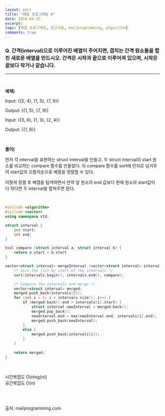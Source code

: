 ```yaml
---
layout: post
title: "매일 프로그래밍 6"
date: 2018-04-25
excerpt:
tags: [매일 프로그래밍, 알고리즘, mailprogramming, algorithm]
comments: true
---
```


### Q. 간격(interval)으로 이루어진 배열이 주어지면, 겹치는 간격 원소들을 합친 새로운 배열을 만드시오. 간격은 시작과 끝으로 이루어져 있으며, 시작은 끝보다 작거나 같습니다.
- - -
<br/>


**예제)**

Input: {{2, 4}, {1, 5}, {7, 9}}  

Output: {{1, 5}, {7, 9}}  


Input: {{3, 6}, {1, 3}, {2, 4}}  

Output: {{1, 6}}

<br/>


**풀이)**

먼저 각 interval을 표현하는 struct interval을 만들고, 두 struct interval의 start 원소를 비교하는 compare 함수를 만들었다. 이 compare 함수를 sort에 인자로 넘겨주어 start값의 오름차순으로 배열을 정렬할 수 있다.

이렇게 정렬 후 배열을 탐색하면서 만약 앞 원소의 end 값보다 현재 원소의 start값이 더 작다면 두 interval을 합쳐주면 된다.

<br/>

``` cpp
#include <algorithm>
#include <vector>
using namespace std;

struct interval {
    int start;
    int end;
}

bool compare (struct interval a, struct interval b) {
    return a.start < b.start
}

vector<struct interval> mergeInterval (vector<struct interval> intervals) {
    /* Sort the list by start of the intervals */
    sort(intervals.begin(), intervals.end(), compare);

    /* Compare the intervals and merge */
    vector<struct interval> merged;
    merged.push_back(intervals[0]);
    for (int i = 1; i < intervals.size(); i++) {
        if (merged.back().end > intervals[i].start) {
            struct interval newInterval = merged.back();
            merged.pop_back();
            newInterval.end = max(newInterval.end, intervals[i].end);
            merged.push_back(newInterval);
        }
        else {
            merged.push_back(intervals[i]);
        }
    }
    
    return merged;
}
```

<br/>

시간복잡도 O(nlog(n))  
공간복잡도 O(n)

<br/>
<br/>

출처: mailprogramming.com

